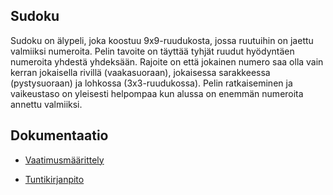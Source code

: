 ## Sudoku

Sudoku on älypeli, joka koostuu 9x9-ruudukosta, jossa ruutuihin on jaettu valmiiksi numeroita. Pelin tavoite on täyttää tyhjät ruudut hyödyntäen numeroita yhdestä yhdeksään. Rajoite on että jokainen numero saa olla vain kerran jokaisella rivillä (vaakasuoraan), jokaisessa sarakkeessa (pystysuoraan) ja lohkossa (3x3-ruudukossa). Pelin ratkaiseminen ja vaikeustaso on yleisesti helpompaa kun alussa on enemmän numeroita annettu valmiiksi.

## Dokumentaatio

<!-- -Käyttöohje -->
- [Vaatimusmäärittely](https://github.com/Ozath/ot-harjoitustyo/blob/master/sudoku/dokumentaatio/vaatimusmaarittely.md)

<!-- -Arkkitehtuurikuvaus -->
<!-- -Testausdokumentti -->
- [Tuntikirjanpito](https://github.com/Ozath/ot-harjoitustyo/blob/master/sudoku/dokumentaatio/tuntikirjanpito.md)
